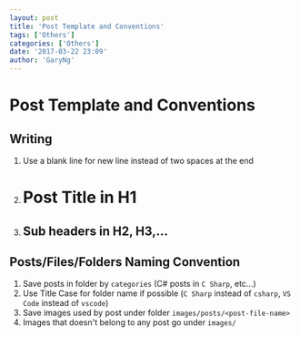```yaml
---
layout: post
title: 'Post Template and Conventions'
tags: ['Others']
categories: ['Others']
date: '2017-03-22 23:09'
author: 'GaryNg'
---
```

# Post Template and Conventions

## Writing
1. Use a blank line for new line instead of two spaces at the end
2. # Post Title in H1
3. ## Sub headers in H2, H3,...

## Posts/Files/Folders Naming Convention
1. Save posts in folder by `categories` (C# posts in `C Sharp`, etc...)
2. Use Title Case for folder name if possible (`C Sharp` instead of `csharp`, `VS Code` instead of `vscode`)
3. Save images used by post under folder `images/posts/<post-file-name>`
4. Images that doesn't belong to any post go under `images/`
